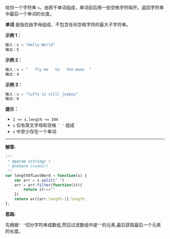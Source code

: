 给你一个字符串 `s`，由若干单词组成，单词前后用一些空格字符隔开。返回字符串中最后一个单词的长度。

**单词** 是指仅由字母组成、不包含任何空格字符的最大子字符串。

**示例 1：**

```javascript
输入：s = "Hello World"
输出：5
```

**示例 2：**

```javascript
输入：s = "   fly me   to   the moon  "
输出：4
```

**示例 3：**

```javascript
输入：s = "luffy is still joyboy"
输出：6
```

**提示：**

- `1 <= s.length <= 104`
- `s` 仅有英文字母和空格 `' '` 组成
- `s` 中至少存在一个单词

***

**解答:**

```javascript
/**
 * @param {string} s
 * @return {number}
 */
var lengthOfLastWord = function(s) {
    var arr = s.split(" ")
    arr = arr.filter(function(it){
        return it!==""
    })
    return arr[arr.length-1].length
};
```

**思路:**

先根据`" "`切分字符串成数组,然后过滤数组中是`""`的元素,最后获取最后一个元素的长度。